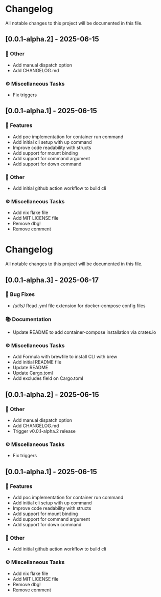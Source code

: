 # Changelog

All notable changes to this project will be documented in this file.

## [0.0.1-alpha.2] - 2025-06-15

### 💼 Other

- Add manual dispatch option
- Add CHANGELOG.md

### ⚙️ Miscellaneous Tasks

- Fix triggers

## [0.0.1-alpha.1] - 2025-06-15

### 🚀 Features

- Add poc implementation for container run command
- Add initial cli setup with up command
- Improve code readability with structs
- Add support for mount binding
- Add support for command argument
- Add support for down command

### 💼 Other

- Add initial github action workflow to build cli

### ⚙️ Miscellaneous Tasks

- Add nix flake file
- Add MIT LICENSE file
- Remove dbg!
- Remove comment

<!-- generated by git-cliff -->
# Changelog

All notable changes to this project will be documented in this file.

## [0.0.1-alpha.3] - 2025-06-17

### 🐛 Bug Fixes

- *(utils)* Read .yml file extension for docker-compose config files

### 📚 Documentation

- Update README to add container-compose installation via crates.io

### ⚙️ Miscellaneous Tasks

- Add Formula with brewfile to install CLI with brew
- Add initial README file
- Update README
- Update Cargo.toml
- Add excludes field on Cargo.toml

## [0.0.1-alpha.2] - 2025-06-15

### 💼 Other

- Add manual dispatch option
- Add CHANGELOG.md
- Trigger v0.0.1-alpha.2 release

### ⚙️ Miscellaneous Tasks

- Fix triggers

## [0.0.1-alpha.1] - 2025-06-15

### 🚀 Features

- Add poc implementation for container run command
- Add initial cli setup with up command
- Improve code readability with structs
- Add support for mount binding
- Add support for command argument
- Add support for down command

### 💼 Other

- Add initial github action workflow to build cli

### ⚙️ Miscellaneous Tasks

- Add nix flake file
- Add MIT LICENSE file
- Remove dbg!
- Remove comment

<!-- generated by git-cliff -->
